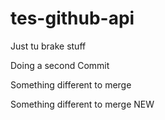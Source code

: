 tes-github-api
==============

Just tu brake stuff

Doing a second Commit

Something different to merge


Something different to merge
NEW

